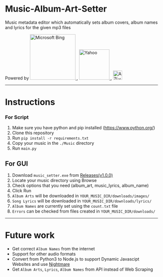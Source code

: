 # Music-Album-Art-Setter
Music metadata editor which automatically sets album covers, album names and lyrics for the given mp3 files

Powered by 
<a href="https://www.bing.com/" target="_blank">
  <img title="Microsoft Bing" alt="Microsoft Bing" width="150" src="https://upload.wikimedia.org/wikipedia/commons/thumb/e/e8/Microsoft_Bing_logo.svg/220px-Microsoft_Bing_logo.svg.png"/>
</a>
, 
<a href="https://www.yahoo.com/" target="_blank">
  <img title="Yahoo" alt="Yahoo" width="100" src="https://upload.wikimedia.org/wikipedia/commons/thumb/3/3a/Yahoo%21_%282019%29.svg/220px-Yahoo%21_%282019%29.svg.png"/>
</a>
, 
<a href="https://www.azlyrics.com/" target="_blank">
  <img title="AZLyrics" alt="AZLyrics" width="30" src="https://www.azlyrics.com/az_logo_tr.png"/>
</a>

---
# Instructions
### For Script
1) Make sure you have python and pip installed (https://www.python.org/)
2) Clone this repository
3) Run `pip install -r requirements.txt`
4) Copy your music in the `./Music` directory
5) Run `main.py`

## For GUI
1) Download `music_setter.exe` from [Releases(v1.0.0)](https://github.com/SamiAlavi/Music-Album-Art-Setter/releases/tag/v1.0.0 "Releases(v1.0.0)") 
2) Locate your music directory using Browse
3) Check options that you need (album_art, music_lyrics, album_name)
4) Click Run
5) `Album Arts` will be downloaded in `YOUR_MUSIC_DIR/downloads/images/`
6) `Song Lyrics` will be downloaded in `YOUR_MUSIC_DIR/downloads/lyrics/`
7) `Album Names` are currently set using the `count.txt` file
8) `Errors` can be checked from files created in `YOUR_MUSIC_DIR/downloads/`

---
# Future work
- Get correct `Album Names` from the internet
- Support for other audio formats
- Convert from Python3 to Node.js to support Dynamic Javascipt Websites and use [Nightmare](https://github.com/segmentio/nightmare)
- Get `Album Arts`, `Lyrics`, `Album Names` from API instead of Web Scraping
